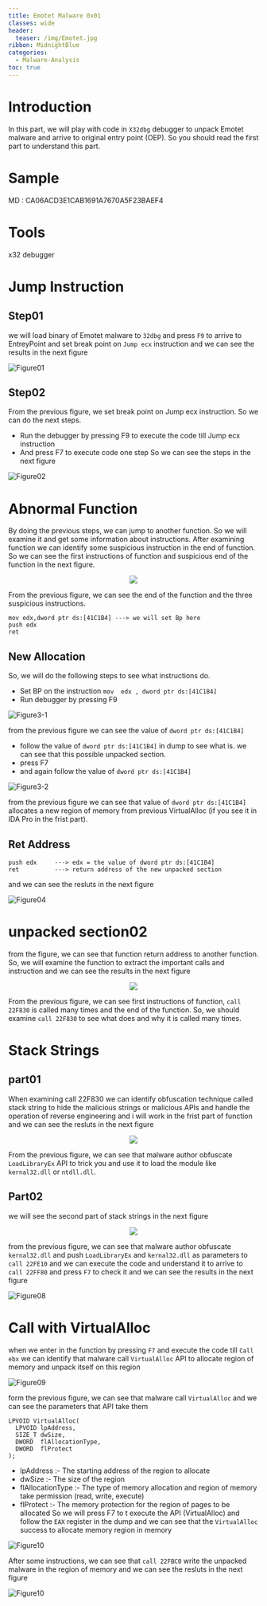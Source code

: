 ```yaml
---
title: Emotet Malware 0x01
classes: wide
header:
  teaser: /img/Emotet.jpg
ribbon: MidnightBlue
categories:
  - Malware-Analysis
toc: true
---
```

# Introduction
In this part, we will play with code in ```X32dbg``` debugger to unpack Emotet malware and arrive to original entry point (OEP). So you should read the first part to understand this part.

# Sample
MD : CA06ACD3E1CAB1691A7670A5F23BAEF4
# Tools
x32 debugger 
# Jump Instruction 
## Step01
we will load binary of Emotet malware to ```32dbg``` and press ```F9``` to arrive to EntreyPoint and set break point on ```Jump ecx``` instruction and we can see the results in the next figure

![Figure01](https://user-images.githubusercontent.com/74544712/128159253-44179191-bdfb-4904-b8c3-0d50858d5eed.png)

## Step02
From the previous figure, we set break point on Jump ecx instruction. So we can do the next steps.
- Run the debugger by pressing F9 to execute the code till Jump ecx instruction
- And press F7 to execute code one step 
So we can see the steps in the next figure 

![Figure02](https://user-images.githubusercontent.com/74544712/128160816-90f3121c-7579-4287-a60c-b612496f98be.png)

# Abnormal Function 
By doing the previous steps, we can jump to another function. So we will examine it and get some information about instructions. After examining function we can identify some suspicious instruction in the end of function. So we can see the first instructions of function and suspicious end of the function in the next figure.

<p align="center">
<img src="https://user-images.githubusercontent.com/74544712/128161935-0e36585a-983f-4ea0-b232-ded617310ddd.png">
</p>

From the previous figure, we can see the end of the function and the three suspicious instructions. 
```
mov edx,dword ptr ds:[41C1B4] ---> we will set Bp here 
push edx                      
ret

```
## New Allocation 
So, we will do the following steps to see what instructions do.

- Set BP on the instruction ```mov  edx , dword ptr ds:[41C1B4]``` 
- Run debugger by pressing F9

![Figure3-1](https://user-images.githubusercontent.com/74544712/128167266-f7d150b3-1aa6-4ac1-8b64-bb090a0c808e.png)

from the previous figure we can see the value of ```dword ptr ds:[41C1B4]```

- follow the value of ```dword ptr ds:[41C1B4]``` in dump to see what is. we can see that this possible unpacked section.
- press F7 
- and again follow the value of ```dword ptr ds:[41C1B4]``` 

![Figure3-2](https://user-images.githubusercontent.com/74544712/128168096-138c20df-631c-4b00-bff7-028a532c7686.png)

from the previous figure we can see that value of ```dword ptr ds:[41C1B4]``` allocates a new region of memory from previous VirtualAlloc (if you see it in IDA Pro in the frist part).
## Ret Address 
```
push edx     ---> edx = the value of dword ptr ds:[41C1B4]
ret          ---> return address of the new unpacked section 

```
and we can see the resluts in the next figure

![Figure04](https://user-images.githubusercontent.com/74544712/128169708-4d05d847-2a58-47de-b034-8ca34c704121.png)

# unpacked section02 
from the figure, we can see that function return address to another function. So, we will examine the function to extract the important calls and instruction and we can see the results in the next figure 

<p align="center">
<img src="https://user-images.githubusercontent.com/74544712/128170428-e590e28b-886b-4533-a546-a7caccea399f.png">
</p>

From the previous figure, we can see first instructions of function, ```call 22F830``` is called many times and the end of the function. So, we should examine ```call 22F830``` to see what does and why it is called many times.

# Stack Strings 
## part01
When examining  call 22F830 we can identify obfuscation technique called stack string to hide the malicious strings or malicious APIs and handle the operation of reverse engineering and i will work in the frist part of function and we can see the resluts in the next figure

<p align="center">
<img src="https://user-images.githubusercontent.com/74544712/128177449-9f25b264-7ceb-439e-937d-cd77ef385446.png">
</p>

From the previous figure, we can see that malware author obfuscate ```LoadLibraryEx``` API to trick you and use it to load the module like ```kernal32.dll``` or ```ntdll.dll```.
## Part02
we will see the second part of stack strings in the next figure

<p align="center">
<img src="https://user-images.githubusercontent.com/74544712/128180124-0e77aa5d-55fb-464c-9910-8c41015bf9c3.png">
</p>

from the previous figure, we can see that malware author obfuscate ```kernal32.dll``` and push ```LoadLibraryEx``` and ```kernal32.dll``` as parameters to ```call 22FE10``` and we can execute the code and understand it to arrive to ```call 22FF80``` and press ```F7``` to check it and we can see the results in the next figure

![Figure08](https://user-images.githubusercontent.com/74544712/128181775-63a244cf-9817-4e75-9029-bd71394ba9b9.png)

# Call with VirtualAlloc 
when we enter in the function by pressing ```F7``` and execute the code till ```Call ebx``` we can identify that malware call ```VirtualAlloc``` API to allocate region of memory and unpack itself on this region 

![Figure09](https://user-images.githubusercontent.com/74544712/128187808-f13b8058-e27f-496e-ad49-00a236df7724.png)

form the previous figure, we can see that malware call ```VirtualAlloc``` and we can see the parameters that API take them

```
LPVOID VirtualAlloc(
  LPVOID lpAddress,
  SIZE_T dwSize,
  DWORD  flAllocationType,
  DWORD  flProtect
);

```
- lpAddress :- The starting address of the region to allocate
- dwSize    :- The size of the region
- flAllocationType :- The type of memory allocation and region of memory take permission (read, write, execute)
- flProtect :- The memory protection for the region of pages to be allocated
So we will press F7 to t execute the API (VirtualAlloc) and follow the ```EAX``` register in the dump and we can see that the ```VirtualAlloc``` success to allocate memory region in memory

![Figure10](https://user-images.githubusercontent.com/74544712/128190172-340d4a49-cb5d-4c51-ac2a-e3b7dc5d03d1.png)

After some instructions, we can see that ```call 22FBC0``` write the unpacked malware in the region of memory and we can see the resluts in the next figure 

![Figure10](https://user-images.githubusercontent.com/74544712/128191574-d91c723a-e40c-4c65-8bd9-1652e3f5316f.png)













